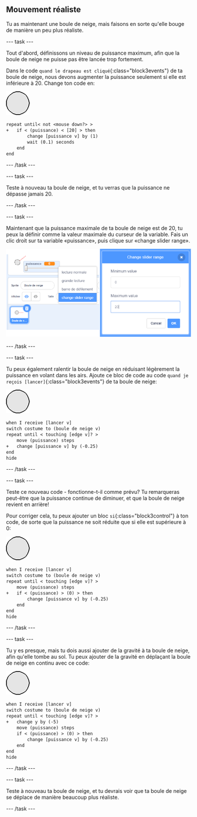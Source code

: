 ## Mouvement réaliste

Tu as maintenant une boule de neige, mais faisons en sorte qu'elle bouge de manière un peu plus réaliste.

--- task ---

Tout d'abord, définissons un niveau de puissance maximum, afin que la boule de neige ne puisse pas être lancée trop fortement.

Dans le code `quand le drapeau est cliqué`{:class="block3events"} de ta boule de neige, nous devons augmenter la puissance seulement si elle est inférieure à 20. Change ton code en:

![sprite de boule de neige](images/snowball-sprite.png)

```blocks3
repeat until< not <mouse down?> >
+   if < (puissance) < [20] > then
        change [puissance v] by (1)
        wait (0.1) seconds
    end
end
```

--- /task ---

--- task ---

Teste à nouveau ta boule de neige, et tu verras que la puissance ne dépasse jamais 20.

--- /task ---

--- task ---

Maintenant que la puissance maximale de ta boule de neige est de 20, tu peux la définir comme la valeur maximale du curseur de la variable. Fais un clic droit sur ta variable «puissance», puis clique sur «change slider range».

![min max de l'étendue du curseur](images/snow-minmax.png)


--- /task ---

--- task ---

Tu peux également ralentir la boule de neige en réduisant légèrement la puissance en volant dans les airs. Ajoute ce bloc de code au code `quand je reçois [lancer]`{:class="block3events"} de ta boule de neige:

![sprite de boule de neige](images/snowball-sprite.png)

```blocks3
when I receive [lancer v]
switch costume to (boule de neige v)
repeat until < touching [edge v]? >
    move (puissance) steps
+   change [puissance v] by (-0.25)
end
hide
```

--- /task ---


--- task ---

Teste ce nouveau code - fonctionne-t-il comme prévu? Tu remarqueras peut-être que la puissance continue de diminuer, et que la boule de neige revient en arrière!

Pour corriger cela, tu peux ajouter un bloc `si`{:class="block3control"} à ton code, de sorte que la puissance ne soit réduite que si elle est supérieure à 0:

![sprite de boule de neige](images/snowball-sprite.png)

```blocks3
when I receive [lancer v]
switch costume to (boule de neige v)
repeat until < touching [edge v]? >
    move (puissance) steps
+   if < (puissance) > (0) > then
        change [puissance v] by (-0.25)
    end
end
hide
```

--- /task ---

--- task ---

Tu y es presque, mais tu dois aussi ajouter de la gravité à ta boule de neige, afin qu'elle tombe au sol. Tu peux ajouter de la gravité en déplaçant la boule de neige en continu avec ce code:

![sprite de boule de neige](images/snowball-sprite.png)

```blocks3
when I receive [lancer v]
switch costume to (boule de neige v)
repeat until < touching [edge v]? >
+   change y by (-5)
    move (puissance) steps
    if < (puissance) > (0) > then
        change [puissance v] by (-0.25)
    end
end
hide
```

--- /task ---

--- task ---

Teste à nouveau ta boule de neige, et tu devrais voir que ta boule de neige se déplace de manière beaucoup plus réaliste.

--- /task ---

